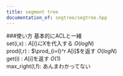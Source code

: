 ```yaml
---
title: segment tree
documentation_of: segtree/segtree.hpp
---
```

###使い方
基本的にACLと一緒  
set(i,x)      : $A[i]にX$を代入する      $O(logN)$  
prod(l,r)     : $\prod_{i=l}^r A[i]$を返す $O(logN)$  
get(i)        : $A[i]$を返す               $O(1)$  
max_right(l,f): あんまわかってない  
